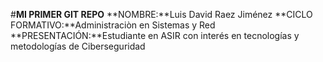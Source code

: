 #**MI PRIMER GIT REPO**
**NOMBRE:**Luis David Raez Jiménez
**CICLO FORMATIVO:**Administraciòn en Sistemas y Red
**PRESENTACIÓN:**Estudiante en ASIR con interés en tecnologías y metodologías de
 Ciberseguridad

